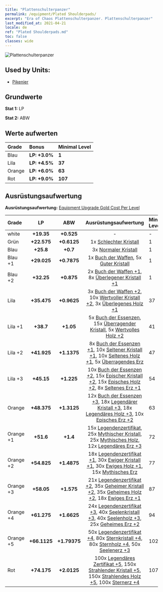 ```yaml
---
title: "Plattenschulterpanzer"
permalink: /equipment/Plated Shoulderpads/
excerpt: "Era of Chaos Plattenschulterpanzer. Plattenschulterpanzer"
last_modified_at: 2021-04-21
locale: de
ref: "Plated Shoulderpads.md"
toc: false
classes: wide
---
```


  ![Plattenschulterpanzer](/images/e/e_1014.png)

## Used by Units:

* [Pikenier](/de/units/Pikeman/) 


## Grundwerte
 **Stat 1:** LP

 **Stat 2:** ABW

## Werte aufwerten

  |     Grade    |   Bonus | Minimal Level | 
  |:-------------|:--------|:--------------| 
  | Blau | **LP: +3.0%** | **1** | 
  | Lila | **LP: +4.5%** | **37** | 
  | Orange | **LP: +6.0%** | **63** | 
  | Rot | **LP: +9.0%** | **107** | 


## Ausrüstungsaufwertung
 **Ausrüstungsaufwertung:** [Equipment Upgrade Gold Cost Per Level](/equipment/EquipmentUpgradeCostPerLevel/) 

  |          Grade      | LP | ABW | Ausrüstungsaufwertung | Minimal Level |
  |:--------------------|:---------:|:---------:|:----------------:|:--------------|
  | white | **+19.35** | **+0.525** | - | - |
  | Grün | **+22.575** | **+0.6125** | 1x [Schlechter Kristall](/de/Items/mat_5/) | 1 |
  | Blau | **+25.8** | **+0.7** | 3x [Normaler Kristall](/de/Items/mat_11/) | 1 |
  | Blau +1 | **+29.025** | **+0.7875** | 1x [Buch der Waffen](/de/Items/mat_18/), 5x [Guter Kristall](/de/Items/mat_17/) | 1 |
  | Blau +2 | **+32.25** | **+0.875** | 2x [Buch der Waffen +1](/de/Items/mat_25/), 8x [Überlegener Kristall +1](/de/Items/mat_24/) | 1 |
  | Lila | **+35.475** | **+0.9625** | 3x [Buch der Waffen +2](/de/Items/mat_32/), 10x [Wertvoller Kristall +2](/de/Items/mat_31/), 3x [Überlegenes Holz +1](/de/Items/mat_20/) | 37 |
  | Lila +1 | **+38.7** | **+1.05** | 5x [Buch der Essenzen](/de/Items/mat_39/), 15x [Überragender Kristall](/de/Items/mat_38/), 5x [Wertvolles Holz +2](/de/Items/mat_27/) | 41 |
  | Lila +2 | **+41.925** | **+1.1375** | 8x [Buch der Essenzen +1](/de/Items/mat_46/), 10x [Seltener Kristall +1](/de/Items/mat_45/), 10x [Seltenes Holz +1](/de/Items/mat_41/), 5x [Überragendes Erz](/de/Items/mat_33/) | 47 |
  | Lila +3 | **+45.15** | **+1.225** | 10x [Buch der Essenzen +2](/de/Items/mat_53/), 15x [Epischer Kristall +2](/de/Items/mat_52/), 15x [Episches Holz +2](/de/Items/mat_48/), 8x [Seltenes Erz +1](/de/Items/mat_40/) | 54 |
  | Orange | **+48.375** | **+1.3125** | 12x [Buch der Essenzen +3](/de/Items/mat_60/), 18x [Legendärer Kristall +3](/de/Items/mat_59/), 18x [Legendäres Holz +3](/de/Items/mat_55/), 10x [Episches Erz +2](/de/Items/mat_47/) | 63 |
  | Orange +1 | **+51.6** | **+1.4** | 15x [Legendenzertifikat](/de/Items/mat_67/), 25x [Mythischer Kristall](/de/Items/mat_66/), 25x [Mythisches Holz](/de/Items/mat_62/), 12x [Legendäres Erz +3](/de/Items/mat_54/) | 72 |
  | Orange +2 | **+54.825** | **+1.4875** | 18x [Legendenzertifikat +1](/de/Items/mat_74/), 30x [Ewiger Kristall +1](/de/Items/mat_73/), 30x [Ewiges Holz +1](/de/Items/mat_69/), 15x [Mythisches Erz](/de/Items/mat_61/) | 77 |
  | Orange +3 | **+58.05** | **+1.575** | 21x [Legendenzertifikat +2](/de/Items/mat_81/), 35x [Geheimer Kristall +2](/de/Items/mat_80/), 35x [Geheimes Holz +2](/de/Items/mat_76/), 18x [Ewiges Erz +1](/de/Items/mat_68/) | 87 |
  | Orange +4 | **+61.275** | **+1.6625** | 24x [Legendenzertifikat +3](/de/Items/mat_88/), 40x [Seelenkristall +3](/de/Items/mat_87/), 40x [Seelenholz +3](/de/Items/mat_83/), 25x [Geheimes Erz +2](/de/Items/mat_75/) | 94 |
  | Orange +5 | **+66.1125** | **+1.79375** | 50x [Legendenzertifikat +4](/de/Items/mat_95/), 80x [Sternkristall +4](/de/Items/mat_94/), 80x [Sternholz +4](/de/Items/mat_90/), 50x [Seelenerz +3](/de/Items/mat_82/) | 102 |
  | Rot | **+74.175** | **+2.0125** | 100x [Legendäres Zertifikat +5](/de/Items/mat_102/), 150x [Strahlender Kristall +5](/de/Items/mat_101/), 150x [Strahlendes Holz +5](/de/Items/mat_97/), 100x [Sternerz +4](/de/Items/mat_89/) | 107 |

